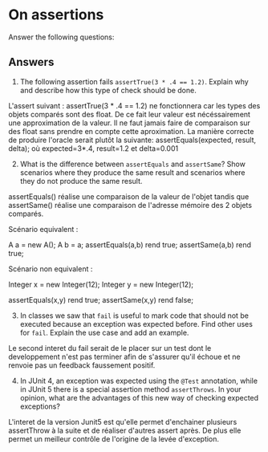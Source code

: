 # On assertions

Answer the following questions:

## Answers
1. The following assertion fails `assertTrue(3 * .4 == 1.2)`. Explain why and describe how this type of check should be done.

L'assert suivant : assertTrue(3 * .4 == 1.2) ne fonctionnera car les types des objets comparés sont des float. De ce fait
leur valeur est nécéssairement une approximation de la valeur. Il ne faut jamais faire de comparaison sur des float sans
prendre en compte cette aproximation.
La manière correcte de produire l'oracle serait plutôt la suivante:
assertEquals(expected, result, delta);
où expected=3*.4, result=1.2 et delta=0.001


2. What is the difference between `assertEquals` and `assertSame`? Show scenarios where they produce the same result and scenarios where they do not produce the same result.

assertEquals() réalise une comparaison de la valeur de l'objet tandis que assertSame() réalise une comparaison de l'adresse
mémoire des 2 objets comparés.

Scénario equivalent :

A a = new A();
A b = a;
assertEquals(a,b) rend true;
assertSame(a,b) rend true;

Scénario non equivalent :

Integer x = new Integer(12);
Integer y = new Integer(12);

assertEquals(x,y) rend true;
assertSame(x,y) rend false;



3. In classes we saw that `fail` is useful to mark code that should not be executed because an exception was expected before. Find other uses for `fail`. Explain the use case and add an example.

Le second interet du fail serait de le placer sur un test dont le developpement n'est pas terminer afin de s'assurer qu'il
échoue et ne renvoie pas un feedback faussement positif.



4. In JUnit 4, an exception was expected using the `@Test` annotation, while in JUnit 5 there is a special assertion method `assertThrows`. In your opinion, what are the advantages of this new way of checking expected exceptions?

L'interet de la version Junit5 est qu'elle permet d'enchainer plusieurs assertThrow à la suite et de réaliser d'autres assert
après. De plus elle permet un meilleur contrôle de l'origine de la levée d'exception.



